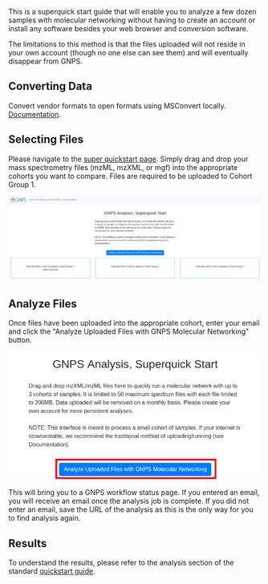 
This is a superquick start guide that will enable you to analyze a few dozen samples with molecular networking without having to create an account or install any software besides your web browser and conversion software.

The limitations to this method is that the files uploaded will not reside in your own account (though no one else can see them) and will eventually disappear from GNPS.

## Converting Data

Convert vendor formats to open formats using MSConvert locally. [Documentation](fileconversion.md).

## Selecting Files

Please navigate to the [super quickstart page](http://mingwangbeta.ucsd.edu:5050/). Simply drag and drop your mass spectrometry files (mzML, mzXML, or mgf) into the appropriate cohorts you want to compare. Files are required to be uploaded to Cohort Group 1.

![interface](img/superquickstart.png)

## Analyze Files

Once files have been uploaded into the appropriate cohort, enter your email and click the "Analyze Uploaded Files with GNPS Molecular Networking" button.

![button](img/superquickstart_button.png)

This will bring you to a GNPS workflow status page. If you entered an email, you will receive an email once the analysis job is complete. If you did not enter an email, save the URL of the analysis as this is the only way for you to find analysis again.

## Results

To understand the results, please refer to the analysis section of the standard [quickstart guide](quickstart.md#view-analysis-results).
